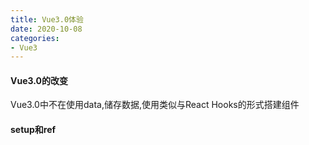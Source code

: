 ```yaml
---
title: Vue3.0体验
date: 2020-10-08
categories:
- Vue3
---
```


#### Vue3.0的改变

Vue3.0中不在使用data,储存数据,使用类似与React Hooks的形式搭建组件

#### setup和ref
